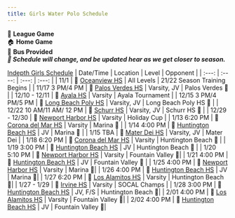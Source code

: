 ```yaml
---
title: Girls Water Polo Schedule
---
```

💚 **League Game** <br>
🏠 **Home Game** <br>
🚌 **Bus Provided** <br>
_**🛑 Schedule will change, and be updated hear as we get closer to season.**_

[Indepth Girls Schedule](/girls_adv)
| Date/Time    | Location | Level     | Opponent |
| :---:        |    :----:   |        :---: | :---: |
| 11/1          | 📍 [Oceanview HS](https://www.google.com/maps/place/Ocean+View+High+School/@33.7145055,-118.0027839,17z/data=!3m1!4b1!4m5!3m4!1s0x80dd268bd2ce9cd1:0xe89c57a37ae3cff6!8m2!3d33.7145055!4d-118.0005899) | All Levels | 21/22 Season Training Begins |
| 11/17 3 PM/4 PM   | 📍 [Palos Verdes HS](https://www.google.com/maps/place/Newport+Harbor+High+School/@33.6228652,-117.9145124,17z/data=!3m1!4b1!4m5!3m4!1s0x80dcdfe4fc9a092f:0xd1d9e813fc294f4f!8m2!3d33.6228652!4d-117.9123184)        | Varsity, JV     | Palos Verdes 🚌 |
| 12/10 - 12/11   | 📍 [Ayala HS](https://www.google.com/maps/place/Newport+Harbor+High+School/@33.6228652,-117.9145124,17z/data=!3m1!4b1!4m5!3m4!1s0x80dcdfe4fc9a092f:0xd1d9e813fc294f4f!8m2!3d33.6228652!4d-117.9123184)        | Varsity     | Ayala Tournament |
| 12/15 3 PM/4 PM/5 PM   | 📍 [Long Beach Poly HS](https://www.google.com/maps/place/Newport+Harbor+High+School/@33.6228652,-117.9145124,17z/data=!3m1!4b1!4m5!3m4!1s0x80dcdfe4fc9a092f:0xd1d9e813fc294f4f!8m2!3d33.6228652!4d-117.9123184)        | Varsity, JV     | Long Beach Poly HS 🚌 |
| 12/22 10 AM/11 AM/ 12 PM   | 📍 [Schurr HS](https://www.google.com/maps/place/Newport+Harbor+High+School/@33.6228652,-117.9145124,17z/data=!3m1!4b1!4m5!3m4!1s0x80dcdfe4fc9a092f:0xd1d9e813fc294f4f!8m2!3d33.6228652!4d-117.9123184)        | Varsity, JV     | Schurr HS 🚌 |
| 12/29 - 12/30   | 📍 [Newport Harbor HS](https://www.google.com/maps/place/Newport+Harbor+High+School/@33.6228652,-117.9145124,17z/data=!3m1!4b1!4m5!3m4!1s0x80dcdfe4fc9a092f:0xd1d9e813fc294f4f!8m2!3d33.6228652!4d-117.9123184)        | Varsity     | Holiday Cup |
| 1/13 6:20 PM   | 📍 [Corona del Mar HS](https://www.google.com/maps/place/Corona+del+Mar+High+School/@33.6337259,-117.8799827,17z/data=!3m1!4b1!4m5!3m4!1s0x80dcde2d6ca43601:0x35d330147a3769c4!8m2!3d33.6341317!4d-117.8776995)        | Varsity     | Marina 💚 |
| 1/14 4:00 PM  | 📍 [Huntington Beach HS](https://www.google.com/maps/place/Huntington+Beach+High+School/@33.6764158,-118.0047655,17z/data=!3m1!4b1!4m5!3m4!1s0x80dd26b32503f25b:0x99cad47972c7c3b5!8m2!3d33.6764158!4d-118.0025715)         | JV    | Marina 💚 |
| 1/15 TBA | 📍 [Mater Dei HS](https://www.google.com/maps/place/Huntington+Beach+High+School/@33.6764158,-118.0047655,17z/data=!3m1!4b1!4m5!3m4!1s0x80dd26b32503f25b:0x99cad47972c7c3b5!8m2!3d33.6764158!4d-118.0025715)         | Varsity, JV    | Mater Dei |
| 1/18 6:20 PM   | 📍 [Corona del Mar HS](https://www.google.com/maps/place/Corona+del+Mar+High+School/@33.6337259,-117.8799827,17z/data=!3m1!4b1!4m5!3m4!1s0x80dcde2d6ca43601:0x35d330147a3769c4!8m2!3d33.6341317!4d-117.8776995)        | Varsity     | Huntington Beach 💚 |
| 1/19 3:00 PM  | 📍 [Huntington Beach HS](https://www.google.com/maps/place/Huntington+Beach+High+School/@33.6764158,-118.0047655,17z/data=!3m1!4b1!4m5!3m4!1s0x80dd26b32503f25b:0x99cad47972c7c3b5!8m2!3d33.6764158!4d-118.0025715)         | JV    | Huntington Beach 💚 |
| 1/20 5:10 PM  | 📍 [Newport Harbor HS](https://www.google.com/maps/place/Newport+Harbor+High+School/@33.6228652,-117.9145124,17z/data=!3m1!4b1!4m5!3m4!1s0x80dcdfe4fc9a092f:0xd1d9e813fc294f4f!8m2!3d33.6228652!4d-117.9123184)        | Varsity     | Fountain Valley 💚|
| 1/21 4:00 PM  | 📍 [Huntington Beach HS](https://www.google.com/maps/place/Huntington+Beach+High+School/@33.6764158,-118.0047655,17z/data=!3m1!4b1!4m5!3m4!1s0x80dd26b32503f25b:0x99cad47972c7c3b5!8m2!3d33.6764158!4d-118.0025715)         | JV    | Fountain Valley 💚 |
| 1/25 4:00 PM  | 📍 [Newport Harbor HS](https://www.google.com/maps/place/Newport+Harbor+High+School/@33.6228652,-117.9145124,17z/data=!3m1!4b1!4m5!3m4!1s0x80dcdfe4fc9a092f:0xd1d9e813fc294f4f!8m2!3d33.6228652!4d-117.9123184)        | Varsity     | Marina 💚|
| 1/26 4:00 PM  | 📍 [Huntington Beach HS](https://www.google.com/maps/place/Huntington+Beach+High+School/@33.6764158,-118.0047655,17z/data=!3m1!4b1!4m5!3m4!1s0x80dd26b32503f25b:0x99cad47972c7c3b5!8m2!3d33.6764158!4d-118.0025715)        | JV     | Marina 💚|
| 1/27 6:20 PM  | 📍 [Los Alamitos HS](https://www.google.com/maps/place/Los+Alamitos+High+School/@33.8128831,-118.0717114,17.09z/data=!4m5!3m4!1s0x80dd2e636a88fb03:0x8f149fb4d08f3394!8m2!3d33.8127095!4d-118.0692514)        | Varsity     | Huntington Beach 💚|
| 1/27 - 1/29  | 📍 [Irvine HS](https://www.google.com/maps/place/Newport+Harbor+High+School/@33.6228652,-117.9145124,17z/data=!3m1!4b1!4m5!3m4!1s0x80dcdfe4fc9a092f:0xd1d9e813fc294f4f!8m2!3d33.6228652!4d-117.9123184)        | Varsity     | SOCAL Champs |
| 1/28 3:00 PM  | 📍 [Huntington Beach HS](https://www.google.com/maps/place/Huntington+Beach+High+School/@33.6764158,-118.0047655,17z/data=!3m1!4b1!4m5!3m4!1s0x80dd26b32503f25b:0x99cad47972c7c3b5!8m2!3d33.6764158!4d-118.0025715)        | JV, F/S     | Huntington Beach 💚|
| 2/01 4:00 PM  | 📍 [Los Alamitos HS](https://www.google.com/maps/place/Los+Alamitos+High+School/@33.8128831,-118.0717114,17.09z/data=!4m5!3m4!1s0x80dd2e636a88fb03:0x8f149fb4d08f3394!8m2!3d33.8127095!4d-118.0692514)        | Varsity     | Fountain Valley 💚|
| 2/02 4:00 PM  | 📍 [Huntington Beach HS](https://www.google.com/maps/place/Huntington+Beach+High+School/@33.6764158,-118.0047655,17z/data=!3m1!4b1!4m5!3m4!1s0x80dd26b32503f25b:0x99cad47972c7c3b5!8m2!3d33.6764158!4d-118.0025715)       | JV     | Fountain Valley 💚|
